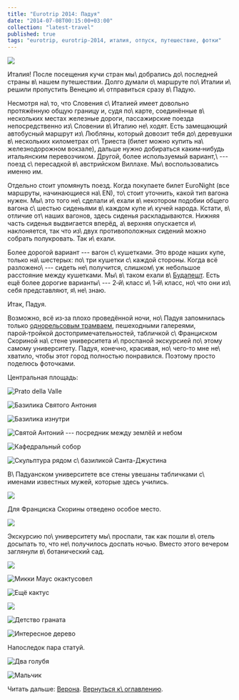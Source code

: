 ```yaml
---
title: "Eurotrip 2014: Падуя"
date: "2014-07-08T00:15:00+03:00"
collection: "latest-travel"
published: true
tags: "eurotrip, eurotrip-2014, италия, отпуск, путешествие, фотки"
---
```


![](/images/travel/2014-06-eurotrip/padua-cover.jpg)

Италия! После посещения кучи стран мы\ добрались до\ последней страны в\ нашем путешествии. Долго думали о\ маршруте 
по\ Италии и\ решили пропустить Венецию и\ отправиться сразу в\ Падую.

<!--more-->

Несмотря на\ то, что Словения с\ Италией имеет довольно протяжённую общую границу и, судя по\ карте, соединённые 
в\ нескольких местах железные дороги, пассажирские поезда непосредственно из\ Словении в\ Италию не\ ходят. Есть 
замещающий автобусный маршрут из\ Любляны, который довозит тебя до\ деревушки в\ нескольких километрах от\ Триеста 
(билет можно купить на\ железнодорожном вокзале), дальше нужно добираться каким&#8209;нибудь итальянским перевозчиком. 
Другой, более используемый вариант,\ --- поезд с\ пересадкой в\ австрийском Виллахе. Мы\ воспользовались именно им.

Отдельно стоит упомянуть поезд. Когда покупаете билет EuroNight (все маршруты, начинающиеся на\ EN), то\ стоит уточнить, 
какой тип вагона нужен. Мы\ это того не\ сделали и\ ехали в\ некотором подобии общего вагона с\ шестью сиденьями 
в\ каждом купе и\ кучей народа. Кстати, в\ отличие от\ наших вагонов, здесь сиденья раскладываются. Нижняя часть сиденья 
выдвигается вперёд, а\ верхняя опускается и\ наклоняется, так что из\ двух противоположных сидений можно собрать 
полукровать. Так и\ ехали.

Более дорогой вариант --- вагон с\ кушетками. Это вроде наших купе, только на\ шестерых: по\ три кушетки с\ каждой 
стороны. Когда всё разложено\ --- сидеть не\ получится, слишком\ уж небольшое расстояние между кушетками. Мы\ в\ таком 
ехали в\ [Будапешт][budapest]. Есть ещё более дорогие варианты\ --- 2&#8209;й\ класс и\ 1&#8209;й\ класс, но\ что они из\ себя 
представляют, я\ не\ знаю.

Итак, Падуя.

Возможно, всё из&#8209;за плохо проведённой ночи, но\ Падуя запомнилась только [однорельсовым трамваем][tram], 
пешеходными галереями, парой&#8209;тройкой достопримечательностей, табличкой с\ Франциском Скориной на\ стене 
университета и\ проспаной экскурсией по\ этому самому университету. Падуя, конечно, красивая, но\ чего&#8209;то мне 
не\ хватило, чтобы этот город полностью понравился. Поэтому просто поделюсь фоточками.

Центральная площадь:

![Prato della Valle](/images/travel/2014-06-eurotrip/padua-prato-della-valle.jpg "Prato della Valle")

![Базилика Святого Антония](/images/travel/2014-06-eurotrip/padua-st-anthony.jpg "Базилика Святого Антония")

![Базилика изнутри](/images/travel/2014-06-eurotrip/padua-st-anthony-inner.jpg "Базилика изнутри")

![Святой Антоний --- посредник между землёй и небом](/images/travel/2014-06-eurotrip/padua-st-anthony-statue.jpg "Святой Антоний — посредник между землёй и небом")

![Кафедральный собор](/images/travel/2014-06-eurotrip/padua-cathedral.jpg "Кафедральный собор")

![Скульптура рядом с\ базиликой Санта-Джустина](/images/travel/2014-06-eurotrip/padua-sculpture.jpg "Скульптура рядом с базиликой Санта-Джустина")

В\ Падуанском университете все стены увешаны табличками с\ именами известных мужей, которые здесь учились.

![](/images/travel/2014-06-eurotrip/padua-university-plates.jpg)

Для Франциска Скорины отведено особое место.

![](/images/travel/2014-06-eurotrip/padua-skorina.jpg)

Экскурсию по\ университету мы\ проспали, так как пошли в\ отель досыпать то, что не\ получилось доспать ночью. Вместо 
этого вечером заглянули в\ ботанический сад.

![](/images/travel/2014-06-eurotrip/padua-botanic-garden-1.jpg)

![Микки Маус окактусовел](/images/travel/2014-06-eurotrip/padua-mickey.jpg "Микки Маус окактусовел")

![Ещё кактус](/images/travel/2014-06-eurotrip/padua-cactus.jpg "Ещё кактус")

![](/images/travel/2014-06-eurotrip/padua-botanic-garden-2.jpg)

![Детство граната](/images/travel/2014-06-eurotrip/padua-pomegranate.jpg)

![Интересное дерево](/images/travel/2014-06-eurotrip/padua-tree.jpg)

Напоследок пара статуй.

![Два голубя](/images/travel/2014-06-eurotrip/padua-doves.jpg)

![Мальчик](/images/travel/2014-06-eurotrip/padua-boy.jpg)

Читать дальше: [Верона](/post/eurotrip-2014-verona/). [Вернуться к\ оглавлению](/post/eurotrip-2014/).

[tram]: http://ru.wikipedia.org/wiki/%D0%A2%D1%80%D0%B0%D0%BD%D1%81%D0%BB%D1%91%D1%80
[budapest]: /post/eurotrip-2014-budapest/
